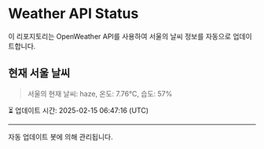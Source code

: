 
# Weather API Status

이 리포지토리는 OpenWeather API를 사용하여 서울의 날씨 정보를 자동으로 업데이트합니다.

## 현재 서울 날씨
> 서울의 현재 날씨: haze, 온도: 7.76°C, 습도: 57%

⏳ 업데이트 시간: 2025-02-15 06:47:16 (UTC)

---
자동 업데이트 봇에 의해 관리됩니다.
